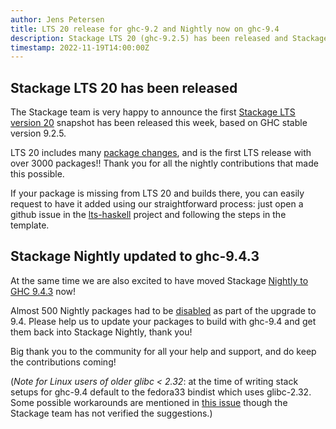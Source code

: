 ```yaml
---
author: Jens Petersen
title: LTS 20 release for ghc-9.2 and Nightly now on ghc-9.4
description: Stackage LTS 20 (ghc-9.2.5) has been released and Stackage Nightly moves to ghc-9.4.3.
timestamp: 2022-11-19T14:00:00Z
---
```


## Stackage LTS 20 has been released

The Stackage team is very happy to announce the first [Stackage LTS version 20](https://www.stackage.org/lts-20.0) snapshot has been released this week, based on GHC stable version 9.2.5.

LTS 20 includes many [package changes](https://www.stackage.org/diff/lts-19.32/lts-20.0), and is the first LTS release with over 3000 packages!! Thank you for all the nightly contributions that made this possible.

If your package is missing from LTS 20 and builds there, you can easily request to have it added using our straightforward process: just open a github issue in the [lts-haskell](https://github.com/commercialhaskell/lts-haskell/issues) project and following the steps in the template.

## Stackage Nightly updated to ghc-9.4.3

At the same time we are also excited to have moved Stackage [Nightly to GHC 9.4.3](https://www.stackage.org/nightly-2022-11-19) now!

Almost 500 Nightly packages had to be [disabled](https://www.stackage.org/diff/nightly-2022-11-17/nightly-2022-11-19) as part of the upgrade to 9.4. Please help us to update your packages to build with ghc-9.4 and get them back into Stackage Nightly, thank you!

Big thank you to the community for all your help and support, and do keep the contributions coming!

(_Note for Linux users of older glibc < 2.32_: at the time of writing stack setups for ghc-9.4 default to the fedora33 bindist which uses glibc-2.32. Some possible workarounds are mentioned in [this issue](https://github.com/commercialhaskell/stack/issues/5881) though the Stackage team has not verified the suggestions.)
